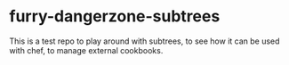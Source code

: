 furry-dangerzone-subtrees
=========================

This is a test repo to play around with subtrees, to see how it can be used with chef, to manage external cookbooks.